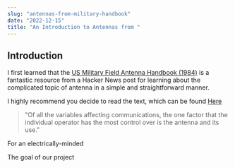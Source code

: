 ```yaml
---
slug: "antennas-from-military-handbook"
date: "2022-12-15"
title: "An Introduction to Antennas from "
---
```


## Introduction
I first learned that the [US Military Field Antenna Handbook (1984)](https://apps.dtic.mil/sti/tr/pdf/ADA155204.pdf) is a fantastic resource from a Hacker News post for learning about the complicated topic of antenna in a simple and straightforward manner. 

I highly recommend you decide to read the text, which can be found [Here](https://apps.dtic.mil/sti/tr/pdf/ADA155204.pdf)

>"Of all the variables affecting communications, the one
factor that the individual operator has the most control over is
the antenna and its use."


For an electrically-minded 

The goal of our project